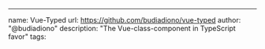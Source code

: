 ---
name: Vue-Typed
url: https://github.com/budiadiono/vue-typed
author: "@budiadiono"
description: "The Vue-class-component in TypeScript favor"
tags:
